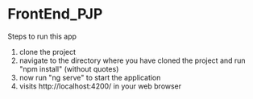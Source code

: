 # FrontEnd_PJP



Steps to run this app

1. clone the project
2. navigate to the directory where you have cloned the project and run "npm install" (without quotes)
3. now run "ng serve" to start the application
4. visits http://localhost:4200/ in your web browser
